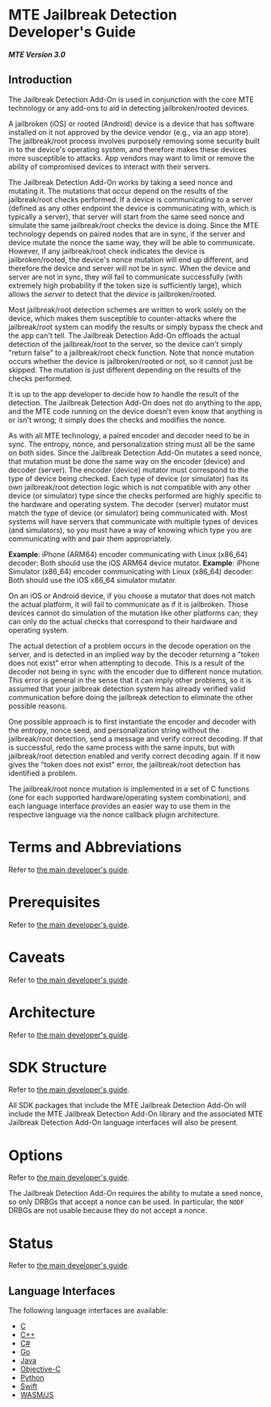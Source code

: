 # MTE Jailbreak Detection Developer's Guide

***MTE Version 3.0***

## Introduction

The Jailbreak Detection Add-On is used in conjunction with the core MTE technology or any add-ons to aid in detecting jailbroken/rooted devices.

A jailbroken (iOS) or rooted (Android) device is a device that has software installed on it not approved by the device vendor (e.g., via an app store). The jailbreak/root process involves purposely removing some security built in to the device's operating system, and therefore makes these devices more susceptible to attacks. App vendors may want to limit or remove the ability of compromised devices to interact with their servers.

The Jailbreak Detection Add-On works by taking a seed nonce and mutating it. The mutations that occur depend on the results of the jailbreak/root checks performed. If a device is communicating to a server (defined as any other endpoint the device is communicating with, which is typically a server), that server will start from the same seed nonce and simulate the same jailbreak/root checks the device is doing. Since the MTE technology depends on paired nodes that are in sync, if the server and device mutate the nonce the same way, they will be able to communicate. However, if any jailbreak/root check indicates the device is jailbroken/rooted, the device's nonce mutation will end up different, and therefore the device and server will not be in sync. When the device and server are not in sync, they will fail to communicate successfully (with extremely high probability if the token size is sufficiently large), which allows the *server* to detect that the *device* is jailbroken/rooted.

Most jailbreak/root detection schemes are written to work solely on the device, which makes them susceptible to counter-attacks where the jailbreak/root system can modify the results or simply bypass the check and the app can't tell. The Jailbreak Detection Add-On offloads the actual detection of the jailbreak/root to the server, so the device can't simply "return false" to a jailbreak/root check function. Note that nonce mutation occurs whether the device is jailbroken/rooted or not, so it cannot just be skipped. The mutation is just different depending on the results of the checks performed.

It is up to the app developer to decide how to handle the result of the detection. The Jailbreak Detection Add-On does not do anything to the app, and the MTE code running on the device doesn't even know that anything is or isn't wrong; it simply does the checks and modifies the nonce.

As with all MTE technology, a paired encoder and decoder need to be in sync. The entropy, nonce, and personalization string must all be the same on both sides. Since the Jailbreak Detection Add-On mutates a seed nonce, that mutation must be done the same way on the encoder (device) and decoder (server). The encoder (device) mutator must correspond to the type of device being checked. Each type of device (or simulator) has its own jailbreak/root detection logic which is not compatible with any other device (or simulator) type since the checks performed are highly specific to the hardware and operating system. The decoder (server) mutator must match the type of device (or simulator) being communicated with. Most systems will have servers that communicate with multiple types of devices (and simulators), so you must have a way of knowing which type you are communicating with and pair them appropriately.

**Example**: iPhone (ARM64) encoder communicating with Linux (x86\_64) decoder: Both should use the iOS ARM64 device mutator.
**Example**: iPhone Simulator (x86\_64) encoder communicating with Linux (x86\_64) decoder: Both should use the iOS x86\_64 simulator mutator.

On an iOS or Android device, if you choose a mutator that does not match the actual platform, it will fail to communicate as if it is jailbroken. Those devices cannot do simulation of the mutation like other platforms can; they can only do the actual checks that correspond to their hardware and operating system.

The actual detection of a problem occurs in the decode operation on the server, and is detected in an implied way by the decoder returning a "token does not exist" error when attempting to decode. This is a result of the decoder not being in sync with the encoder due to different nonce mutation. This error is general in the sense that it can imply other problems, so it is assumed that your jailbreak detection system has already verified valid communication before doing the jailbreak detection to eliminate the other possible reasons.

One possible approach is to first instantiate the encoder and decoder with the entropy, nonce seed, and personalization string without the jailbreak/root detection, send a message and verify correct decoding. If that is successful, redo the same process with the same inputs, but with jailbreak/root detection enabled and verify correct decoding again. If it now gives the "token does not exist" error, the jailbreak/root detection has identified a problem.

The jailbreak/root nonce mutation is implemented in a set of C functions (one for each supported hardware/operating system combination), and each language interface provides an easier way to use them in the respective language via the nonce callback plugin architecture.

# Terms and Abbreviations

Refer to [the main developer's guide](../DevGuide.md#terms-and-abbreviations).

# Prerequisites

Refer to [the main developer's guide](../DevGuide.md#prerequisites).

# Caveats

Refer to [the main developer's guide](../DevGuide.md#caveats).

# Architecture

Refer to [the main developer's guide](../DevGuide.md#architecture).

# SDK Structure

Refer to [the main developer's guide](../DevGuide.md#sdk-structure).

All SDK packages that include the MTE Jailbreak Detection Add-On will include the MTE Jailbreak Detection Add-On library and the associated MTE Jailbreak Detection Add-On language interfaces will also be present.

# Options

Refer to [the main developer's guide](../DevGuide.md#options).

The Jailbreak Detection Add-On requires the ability to mutate a seed nonce, so only DRBGs that accept a nonce can be used. In particular, the `NODF` DRBGs are not usable because they do not accept a nonce.

# Status

Refer to [the main developer's guide](../DevGuide.md#status).

## Language Interfaces

The following language interfaces are available:

* [C](./jail/c/api.md)
* [C++](./jail/cpp/api.md)
* [C#](./jail/cs/api.md)
* [Go](./jail/go/api.md)
* [Java](./jail/java/api.md)
* [Objective-C](./jail/objc/api.md)
* [Python](./jail/py/api.md)
* [Swift](./jail/swift/api.md)
* [WASM/JS](./jail/wasm/api.md)
